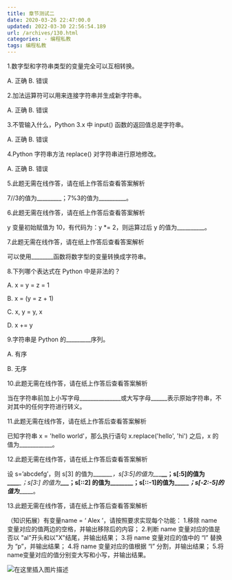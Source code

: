 ```yaml
---
title: 章节测试二
date: 2020-03-26 22:47:00.0
updated: 2022-03-30 22:56:54.189
url: /archives/130.html
categories: - 编程私教
tags: 编程私教
---
```




1.数字型和字符串类型的变量完全可以互相转换。

A. 正确 B. 错误

2.加法运算符可以用来连接字符串并生成新字符串。

A. 正确 B. 错误

3.不管输入什么，Python 3.x 中 input() 函数的返回值总是字符串。

A. 正确 B. 错误

4.Python 字符串方法 replace() 对字符串进行原地修改。

A. 正确 B. 错误

5.此题无需在线作答，请在纸上作答后查看答案解析

7//3的值为\_\_\_\_\_\_\_\_\_；7%3的值为\_\_\_\_\_\_\_\_\_\_。

6.此题无需在线作答，请在纸上作答后查看答案解析

y 变量初始赋值为 10，有代码为：y \*= 2，则运算过后 y 的值为\_\_\_\_\_\_\_\_\_\_。

7.此题无需在线作答，请在纸上作答后查看答案解析

可以使用\_\_\_\_\_\_\_\_函数将数字型的变量转换成字符串。

8.下列哪个表达式在 Python 中是非法的？

A. x = y = z = 1

B. x = (y = z + 1)

C. x, y = y, x

D. x += y

9.字符串是 Python 的\_\_\_\_\_\_\_\_\_序列。

A. 有序

B. 无序

10.此题无需在线作答，请在纸上作答后查看答案解析

当在字符串前加上小写字母\_\_\_\_\_\_\_\_\_\_\_\_\_\_\_或大写字母\_\_\_\_\_\_表示原始字符串，不对其中的任何字符进行转义。

11.此题无需在线作答，请在纸上作答后查看答案解析

已知字符串 x = 'hello world'，那么执行语句 x.replace('hello', 'hi') 之后，x 的值为\_\_\_\_\_\_\_\_\_\_\_\_。

12.此题无需在线作答，请在纸上作答后查看答案解析

设 s=’abcdefg’，则 s\[3\] 的值为\_\_\_\__\_\_\_，s\[3:5\]的值为\_\__\_**\__；s\[:5\]的值为\_\_\_\_**_\_；s\[3:\] 的值为_**\_\_\___；s\[::2\] 的值为\_\_\_\_\_\_\_\_；s\[::-1\]的值为___**__\_\_\_\__；s\[-2:-5\]的值为___\_\_\_\_\_。

13.此题无需在线作答，请在纸上作答后查看答案解析

（知识拓展）有变量name = ‘ Alex ’，请按照要求实现每个功能： 1.移除 name 变量对应的值两边的空格，并输出移除后的内容； 2.判断 name 变量对应的值是否以 "al"开头和以"X"结尾，并输出结果； 3.将 name 变量对应的值中的 “l” 替换为 “p”，并输出结果； 4.将 name 变量对应的值根据 “l” 分割，并输出结果； 5.将name变量对应的值分别变大写和小写，并输出结果。

![在这里插入图片描述](https://images.gitbook.cn/ea07bfc0-6d02-11ea-9b0b-4bc64571574c "在这里插入图片描述")